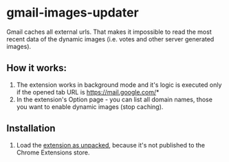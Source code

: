 # gmail-images-updater
Gmail caches all external urls. That makes it impossible to read the most recent data of the dynamic images (i.e. votes and other server generated images).

## How it works:

1. The extension works in background mode and it's logic is executed only if the opened tab URL is https://mail.google.com/*
2. In the extension's Option page - you can list all domain names, those you want to enable dynamic images (stop caching).

## Installation
1. Load the [extension as unpacked](https://developer.chrome.com/extensions/getstarted#unpacked), because it's not published to the Chrome Extensions store.

